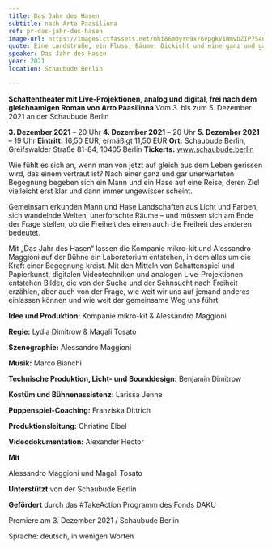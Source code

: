 ```yaml
---
title: Das Jahr des Hasen
subtitle: nach Arto Paasilinna
ref: pr-das-jahr-des-hasen
image-url: https://images.ctfassets.net/mhi86m0yrn9x/6vpgkV1WmvDZIP754nrGf9/2d90cf50765bb6799f1f083939e105af/Das_Jahr_des_Hasen_small.jpeg
quote: Eine Landstraße, ein Fluss, Bäume, Dickicht und eine ganz und gar unerwartete Begegnung. 
speaker: Das Jahr des Hasen
year: 2021
location: Schaubude Berlin

---
```


**Schattentheater mit Live-Projektionen, analog und digital, frei nach dem gleichnamigen Roman von Arto Paasilinna**
Vom 3. bis zum 5. Dezember 2021 an der Schaubude Berlin

**3. Dezember 2021** – 20 Uhr
**4. Dezember 2021** – 20 Uhr
**5. Dezember 2021** – 19 Uhr
**Eintritt:** 16,50 EUR, ermäßigt 11,50 EUR
**Ort:** Schaubude Berlin, Greifswalder Straße 81-84, 10405 Berlin
**Tickerts:** www.schaubude.berlin

Wie fühlt es sich an, wenn man von jetzt auf gleich aus dem Leben gerissen wird, das einem vertraut ist? Nach einer ganz und gar unerwarteten Begegnung begeben sich ein Mann und ein Hase auf eine Reise, deren Ziel vielleicht erst klar und dann immer ungewisser scheint. 

Gemeinsam erkunden Mann und Hase Landschaften aus Licht und Farben, sich wandelnde Welten, unerforschte Räume – und müssen sich am Ende der Frage stellen, ob die Freiheit des einen auch die Freiheit des anderen bedeutet.

Mit „Das Jahr des Hasen“ lassen die Kompanie mikro-kit und Alessandro Maggioni auf der Bühne ein Laboratorium entstehen, in dem alles um die Kraft einer Begegnung kreist. Mit den Mitteln von Schattenspiel und Papierkunst, digitalen Videotechniken und analogen Live-Projektionen entstehen Bilder, die von der Suche und der Sehnsucht nach Freiheit erzählen, aber auch von der Frage, wie weit wir uns auf jemand anderes einlassen können und wie weit der gemeinsame Weg uns führt.


**Idee und Produktion:** Kompanie mikro-kit & Alessandro Maggioni 

**Regie:** Lydia Dimitrow & Magali Tosato 

**Szenographie:** Alessandro Maggioni 

**Musik:** Marco Bianchi 

**Technische Produktion, Licht- und Sounddesign:** Benjamin Dimitrow 

**Kostüm und Bühnenassistenz:** Larissa Jenne 

**Puppenspiel-Coaching:** Franziska Dittrich 

**Produktionsleitung:** Christine Elbel 

**Videodokumentation:** Alexander Hector

**Mit**

Alessandro Maggioni und Magali Tosato 

**Unterstützt** von der Schaubude Berlin 

**Gefördert** durch das #TakeAction Programm des Fonds DAKU	



Premiere am 3. Dezember 2021 / Schaubude Berlin

Sprache: deutsch, in wenigen Worten
